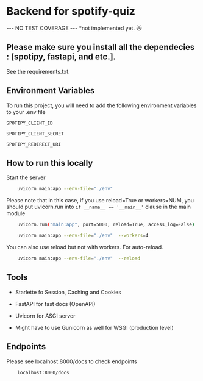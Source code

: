 # Backend for spotify-quiz

--- NO TEST COVERAGE ---  *not implemented yet. :crying_cat_face:

## Please make sure you install all the dependecies : [spotipy, fastapi, and etc.].  
See the requirements.txt.  


## Environment Variables

To run this project, you will need to add the following environment variables to your .env file

`SPOTIPY_CLIENT_ID`  

`SPOTIPY_CLIENT_SECRET`  

`SPOTIPY_REDIRECT_URI`  

## How to run this locally

Start the server

```bash
    uvicorn main:app --env-file="./env"  
```
Please note that in this case, if you use reload=True or workers=NUM, you should put uvicorn.run into `if __name__ == '__main__'` clause in the main module
```bash
    uvicorn.run("main:app", port=5000, reload=True, access_log=False)
```
```bash
    uvicorn main:app --env-file="./env"  --workers=4
```  

You can also use reload but not with workers. For auto-reload. 
```bash
    uvicorn main:app --env-file="./env"  --reload
```

## Tools  

- Starlette fo Session, Caching and Cookies  

- FastAPI for fast docs (OpenAPI)  

- Uvicorn for ASGI server  

- Might have to use Gunicorn as well for WSGI (production level)  



## Endpoints
Please see localhost:8000/docs to check endpoints  

```bash
    localhost:8000/docs
```
